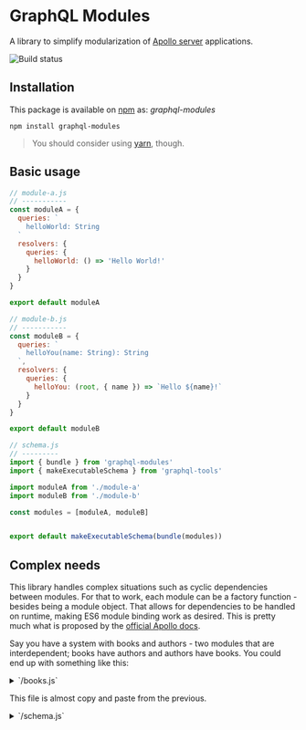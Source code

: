 # GraphQL Modules

A library to simplify modularization of [Apollo server](http://dev.apollodata.com/tools/graphql-server/index.html) applications.

![Build status](https://travis-ci.org/lucasconstantino/graphql-modules.svg?branch=master)

## Installation

This package is available on [npm](https://www.npmjs.com/package/graphql-modules) as: *graphql-modules*

```
npm install graphql-modules
```

> You should consider using [yarn](https://yarnpkg.com/), though.

## Basic usage

```js
// module-a.js
// -----------
const moduleA = {
  queries: `
    helloWorld: String
  `
  resolvers: {
    queries: {
      helloWorld: () => 'Hello World!'
    }
  }
}

export default moduleA

// module-b.js
// -----------
const moduleB = {
  queries: `
    helloYou(name: String): String
  `,
  resolvers: {
    queries: {
      helloYou: (root, { name }) => `Hello ${name}!`
    }
  }
}

export default moduleB

// schema.js
// ---------
import { bundle } from 'graphql-modules'
import { makeExecutableSchema } from 'graphql-tools'

import moduleA from './module-a'
import moduleB from './module-b'

const modules = [moduleA, moduleB]


export default makeExecutableSchema(bundle(modules))
```

## Complex needs

This library handles complex situations such as cyclic dependencies between modules. For that to work, each module can be a factory function - besides being a module object. That allows for dependencies to be handled on runtime, making ES6 module binding work as desired. This is pretty much what is proposed by the [official Apollo docs](http://dev.apollodata.com/tools/graphql-tools/generate-schema.html#modularizing).

Say you have a system with books and authors - two modules that are interdependent; books have authors and authors have books. You could end up with something like this:

<details>
 <summary>`/books.js`</summary>
 ```js
 import authors, { data as authorList } from './authors'

 export const data = [
   { id: 1, title: 'JavaScript: The Good Parts', author: 1 },
   { id: 2, title: 'End to end testing with Protractor', author: 2 }
 ]

 const schema = `
   type Book {
     id: String
     title: String
     author: Author
   }
 `

 export const queries = `
   books(): [Book]
   book(id: Int): Book
 `
 const books = () => data
 const book = (root, args) => data.find(book => book.id === args.id)

 const resolvers = {
   queries: {
     books,
     book
   },
   Book: {
     author: book => authorList.find(author => author.id === book.author)
   }
 }

 export default = () => ({
   schema,
   queries,
   resolvers,
   modules: [authors]
 })
 ```
</details>

In this file, we define a schema, queries, and resolvers. At the end, we export those assets in a single object - the module.

<details>
 <summary>`/authors.js`</summary>
 ```js
 import books, { data as bookList } from './books'

 export const data = [
    { id: 1, name: 'Douglas Crockford' },
    { id: 2, name: 'Walmyr Lima' }
 ]

 const schema = `
    type Author {
      id: String
      name: String
      books: [Book]
    }
 `

 export const queries = `
    authors(): [Author]
    author(id: Int): Author
 `
 const authors = () => data
 const author = (root, args) => data.find(author => author.id === args.id)

 const resolvers = {
   queries: {
     authors,
     author
   },
   Author: {
     books: author => bookList.filter(book => book.author === author.id)
   }
 }

 export default () => ({
   schema,
   queries,
   resolvers,
   modules: [books]
 })
 ```
</details>

This file is almost copy and paste from the previous.

<details>
 <summary>`/schema.js`</summary>
 ```js
 import { bundle } from 'graphql-modules'
 import { makeExecutableSchema } from 'graphql-tools'

 import books from './books'

 const modules = [books]

 export default makeExecutableSchema(bundle(modules))
 ```
</details>

At this last file, we create our schema (for this example, we are using [graphql-tools](https://github.com/apollostack/graphql-tools)'s `makeExecutableSchema`).

## Further steps

This project is a work in process, a proof of concept, and can be expanded as wish. I believe this should some day be integrated into the *graphql-tools* project somehow.
